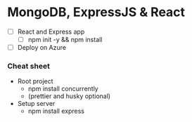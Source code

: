 # MongoDB, ExpressJS & React

* [ ] React and Express app
  * [ ] npm init -y && npm install 
* [ ] Deploy on Azure

### Cheat sheet
* Root project
  * npm install concurrently
  * (prettier and husky optional)
* Setup server
  * npm install express
